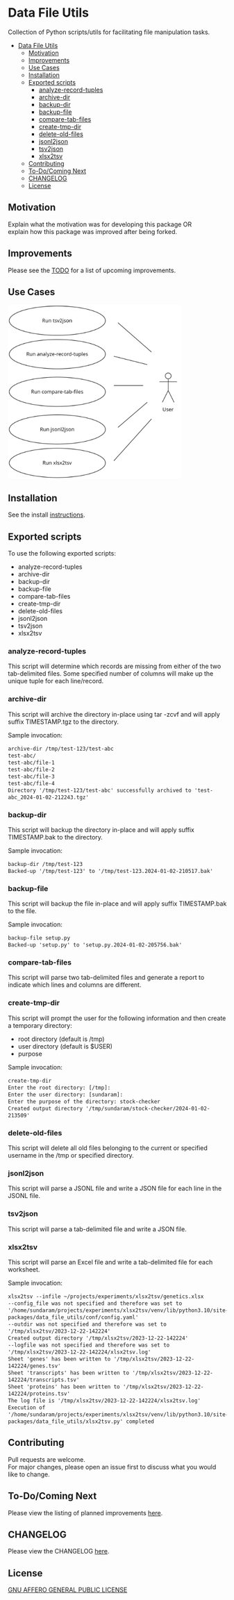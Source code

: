 # Data File Utils

Collection of  Python scripts/utils for facilitating file manipulation tasks.

- [Data File Utils](#data-file-utils)
  - [Motivation](#motivation)
  - [Improvements](#improvements)
  - [Use Cases](#use-cases)
  - [Installation](#installation)
  - [Exported scripts](#exported-scripts)
    - [analyze-record-tuples](#analyze-record-tuples)
    - [archive-dir](#archive-dir)
    - [backup-dir](#backup-dir)
    - [backup-file](#backup-file)
    - [compare-tab-files](#compare-tab-files)
    - [create-tmp-dir](#create-tmp-dir)
    - [delete-old-files](#delete-old-files)
    - [jsonl2json](#jsonl2json)
    - [tsv2json](#tsv2json)
    - [xlsx2tsv](#xlsx2tsv)
  - [Contributing](#contributing)
  - [To-Do/Coming Next](#to-docoming-next)
  - [CHANGELOG](#changelog)
  - [License](#license)



## Motivation

Explain what the motivation was for developing this package OR<br>
explain how this package was improved after being forked.


## Improvements

Please see the [TODO](TODO.md) for a list of upcoming improvements.


## Use Cases

<img src="use_cases.png" width="400" height="400" alt="Use Cases diagram">


## Installation

See the install [instructions](INSTALL.md).


## Exported scripts

To use the following exported scripts:
- analyze-record-tuples
- archive-dir
- backup-dir
- backup-file
- compare-tab-files
- create-tmp-dir
- delete-old-files
- jsonl2json
- tsv2json
- xlsx2tsv
 
### analyze-record-tuples
This script will determine which records are missing from either of the two tab-delimited files. Some specified number of columns will make up the unique tuple
for each line/record.

### archive-dir

This script will archive the directory in-place using tar -zcvf and will apply suffix TIMESTAMP.tgz to the directory.

Sample invocation:

```shell
archive-dir /tmp/test-123/test-abc
test-abc/
test-abc/file-1
test-abc/file-2
test-abc/file-3
test-abc/file-4
Directory '/tmp/test-123/test-abc' successfully archived to 'test-abc_2024-01-02-212243.tgz'
```

### backup-dir

This script will backup the directory in-place and will apply suffix TIMESTAMP.bak to the directory.

Sample invocation:

```shell
backup-dir /tmp/test-123                                              
Backed-up '/tmp/test-123' to '/tmp/test-123.2024-01-02-210517.bak'
```

### backup-file

This script will backup the file in-place and will apply suffix TIMESTAMP.bak to the file.

Sample invocation:

```shell
backup-file setup.py                                                  
Backed-up 'setup.py' to 'setup.py.2024-01-02-205756.bak'
```

### compare-tab-files
This script will parse two tab-delimited files and generate a report to indicate which lines and columns are different.

### create-tmp-dir
This script will prompt the user for the following information and then create a temporary directory:
- root directory (default is /tmp)
- user directory (default is $USER)
- purpose

Sample invocation:

```shell
create-tmp-dir        
Enter the root directory: [/tmp]: 
Enter the user directory: [sundaram]: 
Enter the purpose of the directory: stock-checker
Created output directory '/tmp/sundaram/stock-checker/2024-01-02-213509'
```


### delete-old-files
This script will delete all old files belonging to the current or specified username in the /tmp or specified directory.

### jsonl2json
This script will parse a JSONL file and write a JSON file for each line in the JSONL file.

### tsv2json
This script will parse a tab-delimited file and write a JSON file.

### xlsx2tsv
This script will parse an Excel file and write a tab-delimited file for each worksheet.

Sample invocation:


```shell
xlsx2tsv --infile ~/projects/experiments/xlsx2tsv/genetics.xlsx 
--config_file was not specified and therefore was set to '/home/sundaram/projects/experiments/xlsx2tsv/venv/lib/python3.10/site-packages/data_file_utils/conf/config.yaml'
--outdir was not specified and therefore was set to '/tmp/xlsx2tsv/2023-12-22-142224'
Created output directory '/tmp/xlsx2tsv/2023-12-22-142224'
--logfile was not specified and therefore was set to '/tmp/xlsx2tsv/2023-12-22-142224/xlsx2tsv.log'
Sheet 'genes' has been written to '/tmp/xlsx2tsv/2023-12-22-142224/genes.tsv'
Sheet 'transcripts' has been written to '/tmp/xlsx2tsv/2023-12-22-142224/transcripts.tsv'
Sheet 'proteins' has been written to '/tmp/xlsx2tsv/2023-12-22-142224/proteins.tsv'
The log file is '/tmp/xlsx2tsv/2023-12-22-142224/xlsx2tsv.log'
Execution of '/home/sundaram/projects/experiments/xlsx2tsv/venv/lib/python3.10/site-packages/data_file_utils/xlsx2tsv.py' completed
```


## Contributing

Pull requests are welcome.<br>
For major changes, please open an issue first to discuss what you would like to change.

## To-Do/Coming Next

Please view the listing of planned improvements [here](TODO.md).

## CHANGELOG

Please view the CHANGELOG [here](CHANGELOG.md).

## License

[GNU AFFERO GENERAL PUBLIC LICENSE](LICENSE)
